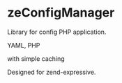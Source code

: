 # zeConfigManager

Library for config PHP application.

YAML, PHP 

with simple caching

Designed for zend-expressive.
